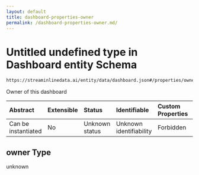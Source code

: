 ```yaml
---
layout: default
title: dashboard-properties-owner
permalink: /dashboard-properties-owner.md/
---
```

# Untitled undefined type in Dashboard entity Schema

```txt
https://streaminlinedata.ai/entity/data/dashboard.json#/properties/owner
```

Owner of this dashboard

| Abstract            | Extensible | Status         | Identifiable            | Custom Properties | Additional Properties | Access Restrictions | Defined In                                                           |
| :------------------ | :--------- | :------------- | :---------------------- | :---------------- | :-------------------- | :------------------ | :------------------------------------------------------------------- |
| Can be instantiated | No         | Unknown status | Unknown identifiability | Forbidden         | Allowed               | none                | [dashboard.json*](dashboard.md "open original schema") |

## owner Type

unknown
